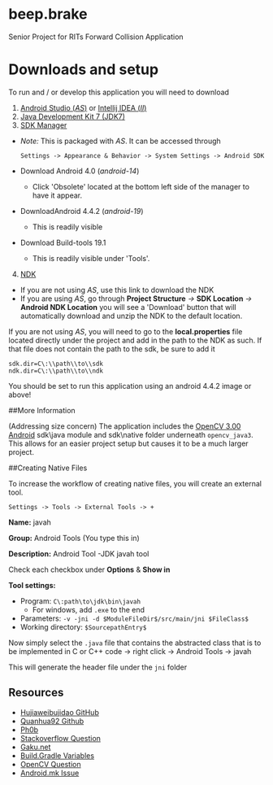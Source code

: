 # beep.brake
Senior Project for RITs Forward Collision Application

<Add description here>

# Downloads and setup


To run and / or develop this application you will need to download

1.  [Android Studio (_AS_)](https://developer.android.com/sdk/index.html#) or [Intellij IDEA (_II_)](https://www.jetbrains.com/idea/download/)
2. [Java Development Kit 7 (JDK7)](http://www.oracle.com/technetwork/java/javase/downloads/jdk7-downloads-1880260.html)
3. [SDK Manager](http://developer.android.com/tools/help/sdk-manager.html)
  - _Note:_ This is packaged with _AS_. It can be accessed through
  
    ``Settings -> Appearance & Behavior -> System Settings -> Android SDK``
  - Download Android 4.0 (_android-14_)
    - Click 'Obsolete' located at the bottom left side of the manager to have it appear.
  - DownloadAndroid 4.4.2 (_android-19_)
    - This is readily visible
  - Download Build-tools 19.1
    - This is readily visible under 'Tools'.
4. [NDK](http://developer.android.com/ndk/downloads/index.html)
  - If you are not using _AS_, use this link to download the NDK
  - If you are using _AS_, go through **Project Structure** _->_ **SDK Location** _->_ **Android NDK Location**
    you will see a 'Download' button that will automatically download and unzip the NDK to the default location.

If you are not using _AS_, you will need to go to the **local.properties** file located directly under the project and add in the path to the NDK as such. If that file does not contain the path to the sdk, be sure to add it

```
sdk.dir=C\:\\path\\to\\sdk
ndk.dir=C\:\\path\\to\\ndk
```

You should be set to run this application using an android 4.4.2 image or above!

##More Information

(Addressing size concern)
The application includes the [OpenCV 3.00 Android](http://opencv.org/downloads.html) sdk\java module and sdk\native folder underneath ``opencv_java3``. This allows for an easier project setup but causes it to be a much larger project.



##Creating Native Files

To increase the workflow of creating native files, you will create an external tool.

``Settings -> Tools -> External Tools -> +``

**Name:** javah

**Group:** Android Tools (You type this in)
  
**Description:** Android Tool -JDK javah tool

Check each checkbox under **Options** & **Show in**

**Tool settings:**
- Program: ``C\:path\to\jdk\bin\javah``
  - For windows, add ``.exe`` to the end
- Parameters: ``-v -jni -d $ModuleFileDir$/src/main/jni $FileClass$``
- Working directory: ``$SourcepathEntry$``

Now simply select the ``.java`` file that contains the abstracted class that is to be implemented in C or C++ code -> right click -> Android Tools -> javah

This will generate the header file under the ``jni`` folder

## Resources
* [Hujiaweibujidao GitHub](http://hujiaweibujidao.github.io/blog/2014/10/22/android-ndk-and-opencv-development-with-android-studio/)
* [Quanhua92 Github](https://github.com/quanhua92/NDK_OpenCV_AndroidStudio)
* [Ph0b](http://ph0b.com/android-studio-gradle-and-ndk-integration/)
* [Stackoverflow Question](http://stackoverflow.com/questions/17767557/how-to-use-opencv-in-android-studio-using-gradle-build-tool?answertab=active#tab-top)
* [Gaku.net](http://blog.gaku.net/ndk/)
* [Build.Gradle Variables](http://stackoverflow.com/questions/21999829/how-do-i-read-properties-defined-in-local-properties-in-build-gradle/22012018#22012018)
* [OpenCV Question](http://answers.opencv.org/question/14546/how-to-work-with-opencv4android-in-android-studio/)
* [Android.mk Issue](http://stackoverflow.com/questions/6942730/android-ndk-how-to-include-android-mk-into-another-android-mk-hierarchical-pro)
